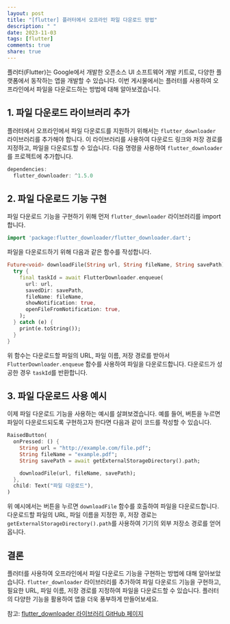 ```yaml
---
layout: post
title: "[flutter] 플러터에서 오프라인 파일 다운로드 방법"
description: " "
date: 2023-11-03
tags: [flutter]
comments: true
share: true
---
```


플러터(Flutter)는 Google에서 개발한 오픈소스 UI 소프트웨어 개발 키트로, 다양한 플랫폼에서 동작하는 앱을 개발할 수 있습니다. 이번 게시물에서는 플러터를 사용하여 오프라인에서 파일을 다운로드하는 방법에 대해 알아보겠습니다.

## 1. 파일 다운로드 라이브러리 추가

플러터에서 오프라인에서 파일 다운로드를 지원하기 위해서는 `flutter_downloader` 라이브러리를 추가해야 합니다. 이 라이브러리를 사용하여 다운로드 링크와 저장 경로를 지정하고, 파일을 다운로드할 수 있습니다. 다음 명령을 사용하여 `flutter_downloader`를 프로젝트에 추가합니다.

```dart
dependencies:
  flutter_downloader: ^1.5.0
```

## 2. 파일 다운로드 기능 구현

파일 다운로드 기능을 구현하기 위해 먼저 `flutter_downloader` 라이브러리를 import 합니다.

```dart
import 'package:flutter_downloader/flutter_downloader.dart';
```

파일을 다운로드하기 위해 다음과 같은 함수를 작성합니다.

```dart
Future<void> downloadFile(String url, String fileName, String savePath) async {
  try {
    final taskId = await FlutterDownloader.enqueue(
      url: url,
      savedDir: savePath,
      fileName: fileName,
      showNotification: true,
      openFileFromNotification: true,
    );
  } catch (e) {
    print(e.toString());
  }
}
```

위 함수는 다운로드할 파일의 URL, 파일 이름, 저장 경로를 받아서 `FlutterDownloader.enqueue` 함수를 사용하여 파일을 다운로드합니다. 다운로드가 성공한 경우 `taskId`를 반환합니다.

## 3. 파일 다운로드 사용 예시

이제 파일 다운로드 기능을 사용하는 예시를 살펴보겠습니다. 예를 들어, 버튼을 누르면 파일이 다운로드되도록 구현하고자 한다면 다음과 같이 코드를 작성할 수 있습니다.

```dart
RaisedButton(
  onPressed: () {
    String url = "http://example.com/file.pdf";
    String fileName = "example.pdf";
    String savePath = await getExternalStorageDirectory().path;

    downloadFile(url, fileName, savePath);
  },
  child: Text("파일 다운로드"),
)
```

위 예시에서는 버튼을 누르면 `downloadFile` 함수를 호출하여 파일을 다운로드합니다. 다운로드할 파일의 URL, 파일 이름을 지정한 후, 저장 경로는 `getExternalStorageDirectory().path`를 사용하여 기기의 외부 저장소 경로를 얻어옵니다.

## 결론

플러터를 사용하여 오프라인에서 파일 다운로드 기능을 구현하는 방법에 대해 알아보았습니다. `flutter_downloader` 라이브러리를 추가하여 파일 다운로드 기능을 구현하고, 필요한 URL, 파일 이름, 저장 경로를 지정하여 파일을 다운로드할 수 있습니다. 플러터의 다양한 기능을 활용하여 앱을 더욱 풍부하게 만들어보세요.

참고: [flutter_downloader 라이브러리 GitHub 페이지](https://github.com/fluttercommunity/flutter_downloader)